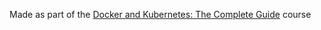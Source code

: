 Made as part of the [Docker and Kubernetes: The Complete Guide](https://www.udemy.com/course/docker-and-kubernetes-the-complete-guide/) course
